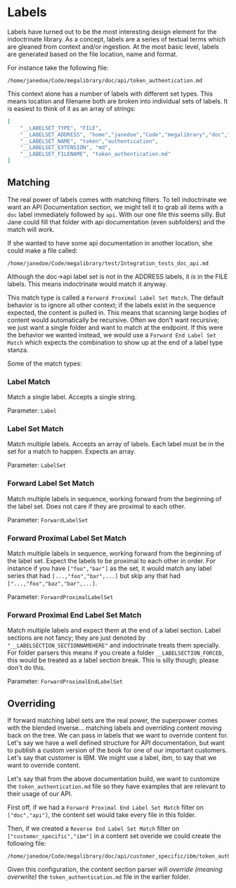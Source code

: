 # Labels

Labels have turned out to be the most interesting design element for the indoctrinate library.  As a concept, labels are a series of textual terms which are gleaned from context and/or ingestion.  At the most basic level, labels are generated based on the file location, name and format.

For instance take the following file:

```filepath
/home/janedoe/Code/megalibrary/doc/api/token_authentication.md
```

This context alone has a number of labels with different set types.  This means location and filename both are broken into individual sets of labels.  It is easiest to think of it as an array of strings:

```json
[
	"__LABELSET_TYPE", "FILE",
	"__LABELSET_ADDRESS", "home","janedoe","Code","megalibrary","doc","api",
	"__LABELSET_NAME", "token","authentication",
	"__LABELSET_EXTENSION", "md",
	"__LABELSET_FILENAME", "token_authentication.md"
]
```

## Matching

The real power of labels comes with matching filters.  To tell indoctrinate we want an API Documentation section, we might tell it to grab all items with a `doc` label immediately followed by `api`.  With our one file this seems silly.  But Jane could fill that folder with api documentation (even subfolders) and the match will work.

If she wanted to have some api documentation in another location, she could make a file called:

```filepath
/home/janedoe/Code/megalibrary/test/Integration_tests_doc_api.md
```

Although the doc->api label set is not in the ADDRESS labels, it *is* in the FILE labels.  This means indoctrinate would match it anyway.

This match type is called a `Forward Proximal Label Set Match`.  The default behavior is to ignore all other context; if the labels exist in the sequence expected, the content is pulled in.  This means that scanning large bodies of content would automatically be recursive.  Often we don't want recursive; we just want a single folder and want to match at the endpoint.  If this were the behavior we wanted instead, we would use a `Forward End Label Set Match` which expects the combination to show up at the end of a label type stanza.

Some of the match types:

### Label Match

Match a single label.  Accepts a single string.

Parameter: `Label`

### Label Set Match

Match multiple labels.  Accepts an array of labels.  Each label must be in the set for a match to happen.  Expects an array.

Parameter: `LabelSet`

### Forward Label Set Match

Match multiple labels in sequence, working forward from the beginning of the label set.  Does not care if they are proximal to each other.

Parameter: `ForwardLabelSet`

### Forward Proximal Label Set Match

Match multiple labels in sequence, working forward from the beginning of the label set.  Expect the labels to be proximal to each other in order.  For instance if you have `["foo","bar"]` as the set, it would match any label series that had `[...,"foo","bar",...]` but skip any that had `["...,"foo","baz","bar",...]`.

Parameter: `ForwardProximalLabelSet`

### Forward Proximal End Label Set Match

Match multiple labels and expect them at the end of a label section.  Label sections are not fancy; they are just denoted by `"__LABELSECTION_SECTIONNAMEHERE"` and indoctrinate treats them specially.  For folder parsers this means if you create a folder `__LABELSECTION_FORCED`, this would be treated as a label section break.  This is silly though; please don't do this.

Parameter: `ForwardProximalEndLabelSet`

## Overriding

If forward matching label sets are the real power, the superpower comes with the blended inverse... matching labels and overriding content moving back on the tree.  We can pass in labels that we want to override content for.  Let's say we have a well defined structure for API documentation, but want to publish a custom version of the book for one of our important customers.  Let's say that customer is IBM.  We might use a label, ibm, to say that we want to override content.

Let's say that from the above documentation build, we want to customize the `token_authentication.md` file so they have examples that are relevant to their usage of our API.

First off, if we had a `Forward Proximal End Label Set Match` filter on `["doc","api"]`, the content set would take every file in this folder.

Then, if we created a `Reverse End Label Set Match` filter on `["customer_specific","ibm"]` in a content set overide we could create the following file:

```filepath
/home/janedoe/Code/megalibrary/doc/api/customer_specific/ibm/token_authentication.md
```

Given this configuration, the content section parser will *override (meaning overwrite)* the `token_authentication.md` file in the earlier folder.

